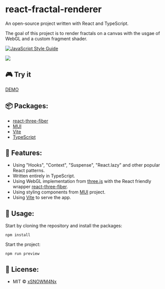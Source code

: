 # react-fractal-renderer
An open-source project written with React and TypeScript.

The goal of this project is to render fractals on a canvas with the usgae of WebGL and a custom fragment shader.

[![JavaScript Style Guide](https://img.shields.io/badge/code_style-standard-brightgreen.svg)](https://standardjs.com)

![](docs/react-fractal-renderer_preview.gif)

## 🎮 Try it
[DEMO](https://xsnowm4nx.github.io/react-fractal-renderer/)

## 📦 Packages:
- [react-three-fiber](https://www.npmjs.com/package/@react-three/fiber)
- [MUI](https://www.npmjs.com/package/@mui/material)
- [Vite](https://www.npmjs.com/package/vite)
- [TypeScript](https://www.npmjs.com/package/typescript)

## 🔮 Features:
- Using "Hooks", "Context", "Suspense", "React.lazy" and other popular React patterns.
- Written entirely in TypeScript.
- Using WebGL implementation from [three.js](https://github.com/mrdoob/three.js/) with the React friendly wrapper [react-three-fiber](https://github.com/pmndrs/react-three-fiber).
- Using styling components from [MUI](https://mui.com/) project.
- Using [Vite](https://vitejs.dev/) to serve the app.

## 🔌 Usage:
Start by cloning the repository and install the packages:
```
npm install
```
Start the project:
```
npm run preview
```

## 📑 License:
- MIT © [xSNOWM4Nx](https://github.com/xSNOWM4Nx)